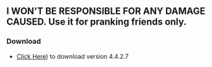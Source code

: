 ## I WON'T BE RESPONSIBLE FOR ANY DAMAGE CAUSED. Use it for pranking friends only.
### Download
* [Click Here](app/release/bombitup_release_4.4.2.7_30.Dec.apk)) to download version 4.4.2.7
